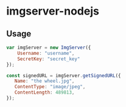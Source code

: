 # imgserver-nodejs

## Usage
```javascript
var imgServer = new ImgServer({
    Username: "username",
    SecretKey: "secret_key"
});
```

```javascript
const signedURL = imgServer.getSignedURL({
   Name: "the wheel.jpg",
   ContentType: "image/jpeg",
   ContentLength: 489813,
});
```
